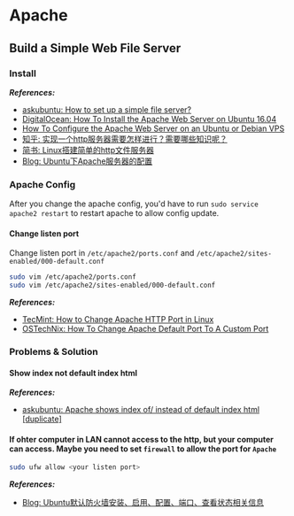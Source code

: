 # Apache

## Build a Simple Web File Server

### Install

***References:***

- [askubuntu: How to set up a simple file server?](https://askubuntu.com/questions/556858/how-to-set-up-a-simple-file-server)
- [DigitalOcean: How To Install the Apache Web Server on Ubuntu 16.04](https://www.digitalocean.com/community/tutorials/how-to-install-the-apache-web-server-on-ubuntu-16-04)
- [How To Configure the Apache Web Server on an Ubuntu or Debian VPS](https://www.digitalocean.com/community/tutorials/how-to-configure-the-apache-web-server-on-an-ubuntu-or-debian-vps)
- [知乎: 实现一个http服务器需要怎样进行？需要哪些知识呢？](https://www.zhihu.com/question/20199473)
- [简书: Linux搭建简单的http文件服务器](https://www.jianshu.com/p/e1a6219167cf)
- [Blog: Ubuntu下Apache服务器的配置](https://www.ezlippi.com/blog/2016/01/apache-configuration-in-ubuntu.html)

### Apache Config

After you change the apache config, you'd have to run `sudo service apache2 restart` to restart apache to allow config update.

#### Change listen port

Change listen port in `/etc/apache2/ports.conf` and `/etc/apache2/sites-enabled/000-default.conf`

```bash
sudo vim /etc/apache2/ports.conf
sudo vim /etc/apache2/sites-enabled/000-default.conf
```

***References:***

- [TecMint: How to Change Apache HTTP Port in Linux](https://www.tecmint.com/change-apache-port-in-linux/)
- [OSTechNix: How To Change Apache Default Port To A Custom Port](https://www.ostechnix.com/how-to-change-apache-ftp-and-ssh-default-port-to-a-custom-port-part-1/)

### Problems & Solution

#### Show index not default index html

***References:***

- [askubuntu: Apache shows index of/ instead of default index html [duplicate]](https://askubuntu.com/questions/450211/apache-shows-index-of-instead-of-default-index-html)

#### If ohter computer in LAN cannot access to the http, but your computer can access. Maybe you need to set `firewall` to allow the port for `Apache`

```bash
sudo ufw allow <your listen port>
```

***References:***

- [Blog: Ubuntu默认防火墙安装、启用、配置、端口、查看状态相关信息](https://www.cnblogs.com/toughlife/p/5475615.html)